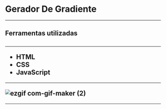 # Gerador De Gradiente
<hr>
<h2> Ferramentas utilizadas <h2/>
<hr>

* HTML
* CSS
* JavaScript
<hr>

![ezgif com-gif-maker (2)](https://user-images.githubusercontent.com/105254347/197366796-c3f86b7c-1e9a-44b5-8bdf-3131f6d823bd.gif)

<hr>




